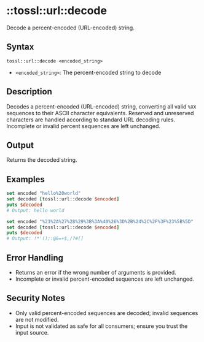 # ::tossl::url::decode

Decode a percent-encoded (URL-encoded) string.

## Syntax

    tossl::url::decode <encoded_string>

- `<encoded_string>`: The percent-encoded string to decode

## Description

Decodes a percent-encoded (URL-encoded) string, converting all valid `%XX` sequences to their ASCII character equivalents. Reserved and unreserved characters are handled according to standard URL decoding rules. Incomplete or invalid percent sequences are left unchanged.

## Output

Returns the decoded string.

## Examples

```tcl
set encoded "hello%20world"
set decoded [tossl::url::decode $encoded]
puts $decoded
# Output: hello world

set encoded "%21%2A%27%28%29%3B%3A%40%26%3D%2B%24%2C%2F%3F%23%5B%5D"
set decoded [tossl::url::decode $encoded]
puts $decoded
# Output: !*'();:@&=+$,/?#[]
```

## Error Handling

- Returns an error if the wrong number of arguments is provided.
- Incomplete or invalid percent-encoded sequences are left unchanged.

## Security Notes

- Only valid percent-encoded sequences are decoded; invalid sequences are not modified.
- Input is not validated as safe for all consumers; ensure you trust the input source. 